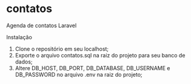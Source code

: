 # contatos
Agenda de contatos Laravel 

Instalação

1) Clone o repositório em seu localhost;
2) Exporte o arquivo contatos.sql na raiz do projeto para seu banco de dados;
3) Altere DB_HOST, DB_PORT, DB_DATABASE, DB_USERNAME e DB_PASSWORD no arquivo .env na raiz do projeto;
